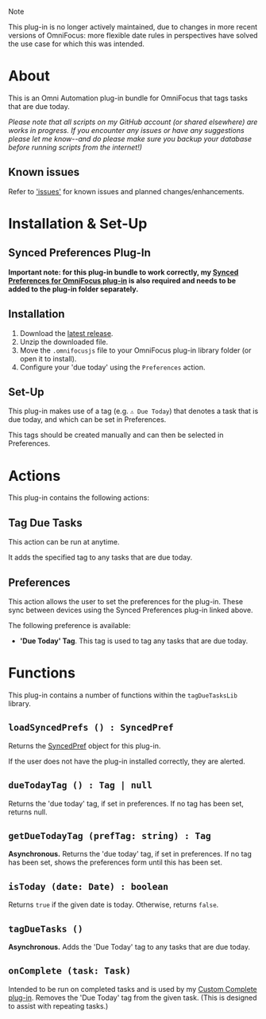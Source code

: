 > [!NOTE]  
> This plug-in is no longer actively maintained, due to changes in more recent versions of OmniFocus: more flexible date rules in perspectives have solved the use case for which this was intended.

# About

This is an Omni Automation plug-in bundle for OmniFocus that tags tasks that are due today.

_Please note that all scripts on my GitHub account (or shared elsewhere) are works in progress. If you encounter any issues or have any suggestions please let me know--and do please make sure you backup your database before running scripts from the internet!)_

## Known issues 

Refer to ['issues'](https://github.com/ksalzke/tag-tasks-due-today-for-omnifocus/issues) for known issues and planned changes/enhancements.

# Installation & Set-Up

## Synced Preferences Plug-In

**Important note: for this plug-in bundle to work correctly, my [Synced Preferences for OmniFocus plug-in](https://github.com/ksalzke/synced-preferences-for-omnifocus) is also required and needs to be added to the plug-in folder separately.**

## Installation

1. Download the [latest release](https://github.com/ksalzke/tag-tasks-due-today-for-omnifocus/releases/latest).
2. Unzip the downloaded file.
3. Move the `.omnifocusjs` file to your OmniFocus plug-in library folder (or open it to install).
4. Configure your 'due today' using the `Preferences` action.

## Set-Up

This plug-in makes use of a tag (e.g. `⚠️ Due Today`) that denotes a task that is due today, and which can be set in Preferences.

This tags should be created manually and can then be selected in Preferences.

# Actions

This plug-in contains the following actions:

## Tag Due Tasks

This action can be run at anytime.

It adds the specified tag to any tasks that are due today.

## Preferences

This action allows the user to set the preferences for the plug-in. These sync between devices using the Synced Preferences plug-in linked above.

The following preference is available:

* **'Due Today' Tag**. This tag is used to tag any tasks that are due today.

# Functions

This plug-in contains a number of functions within the `tagDueTasksLib` library.

## `loadSyncedPrefs () : SyncedPref`

Returns the [SyncedPref](https://github.com/ksalzke/synced-preferences-for-omnifocus) object for this plug-in.

If the user does not have the plug-in installed correctly, they are alerted.

## `dueTodayTag () : Tag | null`

Returns the 'due today' tag, if set in preferences. If no tag has been set, returns null.

## `getDueTodayTag (prefTag: string) : Tag`

**Asynchronous.** Returns the 'due today' tag, if set in preferences. If no tag has been set, shows the preferences form until this has been set.

## `isToday (date: Date) : boolean`

Returns `true` if the given date is today. Otherwise, returns `false`.

## `tagDueTasks ()`

**Asynchronous.** Adds the 'Due Today' tag to any tasks that are due today.

## `onComplete (task: Task)`

Intended to be run on completed tasks and is used by my [Custom Complete plug-in](https://github.com/ksalzke/custom-complete-omnifocus-plugin). Removes the 'Due Today' tag from the given task. (This is designed to assist with repeating tasks.)
